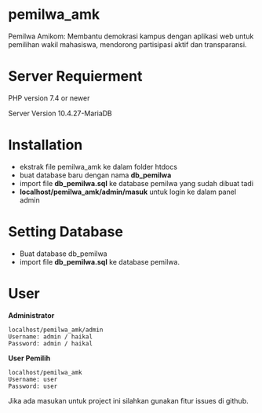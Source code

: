 # pemilwa_amk

Pemilwa Amikom: Membantu demokrasi kampus dengan aplikasi web untuk pemilihan wakil mahasiswa, mendorong partisipasi aktif dan transparansi.

# Server Requierment

PHP version 7.4 or newer

Server Version 10.4.27-MariaDB

# Installation

- ekstrak file pemilwa_amk ke dalam folder htdocs
- buat database baru dengan nama **db_pemilwa**
- import file **db_pemilwa.sql** ke database pemilwa yang sudah dibuat tadi
- **localhost/pemilwa_amk/admin/masuk** untuk login ke dalam panel admin

# Setting Database

- Buat database db_pemilwa
- import file **db_pemilwa.sql** ke database pemilwa.

# User

**Administrator**

```
localhost/pemilwa_amk/admin
Username: admin / haikal
Password: admin / haikal
```

**User Pemilih**

```
localhost/pemilwa_amk
Username: user
Password: user
```


Jika ada masukan untuk project ini silahkan gunakan fitur issues di github.

